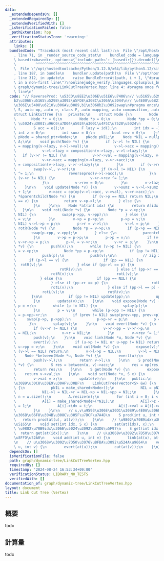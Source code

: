 ```yaml
---
data:
  _extendedDependsOn: []
  _extendedRequiredBy: []
  _extendedVerifiedWith: []
  _isVerificationFailed: false
  _pathExtension: hpp
  _verificationStatusIcon: ':warning:'
  attributes:
    links: []
  bundledCode: "Traceback (most recent call last):\n  File \"/opt/hostedtoolcache/Python/3.12.0/x64/lib/python3.12/site-packages/onlinejudge_verify/documentation/build.py\"\
    , line 71, in _render_source_code_stat\n    bundled_code = language.bundle(stat.path,\
    \ basedir=basedir, options={'include_paths': [basedir]}).decode()\n          \
    \         ^^^^^^^^^^^^^^^^^^^^^^^^^^^^^^^^^^^^^^^^^^^^^^^^^^^^^^^^^^^^^^^^^^^^^^^^^^^^^^^^^\n\
    \  File \"/opt/hostedtoolcache/Python/3.12.0/x64/lib/python3.12/site-packages/onlinejudge_verify/languages/cplusplus.py\"\
    , line 187, in bundle\n    bundler.update(path)\n  File \"/opt/hostedtoolcache/Python/3.12.0/x64/lib/python3.12/site-packages/onlinejudge_verify/languages/cplusplus_bundle.py\"\
    , line 312, in update\n    raise BundleErrorAt(path, i + 1, \"#pragma once found\
    \ in a non-first line\")\nonlinejudge_verify.languages.cplusplus_bundle.BundleErrorAt:\
    \ graph/dynamic-tree/LinkCutTreeVertex.hpp: line 4: #pragma once found in a non-first\
    \ line\n"
  code: "// ReverseProd: \u53CD\u8EE2\u306E\u51E6\u7406\n// \u5165\u529B\u6642\u306B\
    b2\u306E\u5165\u529B\u3092\u5FD8\u308C\u306A\u3044\n// \u4E00\u6B21\u95A2\u6570\
    \u306E\u5408\u6210\u306A\u3089,b1\u3068b2\u3092swap\n#pragma once\ntemplate <class\
    \ S, auto op, auto e, class F, auto mapping, auto composition, auto id, auto reverseprod>\n\
    struct LinkCutTree {\n   private:\n    struct Node {\n        Node *l = 0;\n \
    \       Node *r = 0;\n        Node *p = 0;\n        Node *pp = 0;\n        //\
    \ \u5024\u3001\u96C6\u7D04\u5024\u3001\u4F5C\u7528\u5024\n        S val = e();\n\
    \        S acc = e();\n        F lazy = id();\n        int idx = -1;\n       \
    \ int z = 0;\n        int sumz = 0;\n        bool rev = 0;\n    };\n\n    using\
    \ pNode = shared_ptr<Node>;\n    pNode pNIL;\n    Node *NIL = nullptr;\n    vector<pNode>\
    \ A;\n\n    void push(Node *v) {\n        if (v->l != NIL) {\n            v->l->val\
    \ = mapping(v->lazy, v->l->val);\n            v->l->acc = mapping(v->lazy, v->l->acc);\n\
    \            v->l->lazy = composition(v->lazy, v->l->lazy);\n        }\n     \
    \   if (v->r != NIL) {\n            v->r->val = mapping(v->lazy, v->r->val);\n\
    \            v->r->acc = mapping(v->lazy, v->r->acc);\n            v->r->lazy\
    \ = composition(v->lazy, v->r->lazy);\n        }\n        if (v->rev) {\n    \
    \        swap(v->l, v->r);\n            if (v->l != NIL) {\n                v->l->rev\
    \ ^= 1;\n                reverseprod(v->l->acc);\n            }\n            if\
    \ (v->r != NIL) {\n                v->r->rev ^= 1;\n                reverseprod(v->r->acc);\n\
    \            }\n            v->rev = 0;\n        }\n        v->lazy = id();\n\
    \    }\n\n    void update(Node *v) {\n        v->sumz = v->l->sumz + v->r->sumz\
    \ + 1;\n        v->acc = op(op(v->l->acc, v->val), v->r->acc);\n    }\n\n    Node\
    \ *&parentchild(Node *v) {\n        if (v->p == NIL) return NIL;\n        if (v->p->l\
    \ == v) {\n            return v->p->l;\n        } else {\n            return v->p->r;\n\
    \        }\n    }\n\n    Node *at(int idx) {\n        return A[idx].get();\n \
    \   }\n\n    void rotL(Node *v) {\n        Node *p = v->p;\n        if (p->p ==\
    \ NIL) {\n            swap(p->pp, v->pp);\n        } else {\n            parentchild(p)\
    \ = v;\n        }\n        v->p = p->p;\n        p->p = v;\n        if (v->l !=\
    \ NIL) v->l->p = p;\n        p->r = v->l;\n        v->l = p;\n    }\n\n    void\
    \ rotR(Node *v) {\n        Node *p = v->p;\n        if (p->p == NIL) {\n     \
    \       swap(p->pp, v->pp);\n        } else {\n            parentchild(p) = v;\n\
    \        }\n        v->p = p->p;\n        p->p = v;\n        if (v->r != NIL)\
    \ v->r->p = p;\n        p->l = v->r;\n        v->r = p;\n    }\n\n    void splay(Node\
    \ *v) {\n        push(v);\n        while (v->p != NIL) {\n            Node *p\
    \ = v->p;\n            Node *pp = p->p;\n            if (pp != NIL) push(pp);\n\
    \            push(p);\n            push(v);\n\n            // zig zag\n      \
    \      if (p->l == v) {\n                if (pp == NIL) {\n                  \
    \  rotR(v);\n                } else if (pp->l == p) {\n                    rotR(p);\n\
    \                    rotR(v);\n                } else if (pp->r == p) {\n    \
    \                rotR(v);\n                    rotL(v);\n                }\n \
    \           } else {\n                if (pp == NIL) {\n                    rotL(v);\n\
    \                } else if (pp->r == p) {\n                    rotL(p);\n    \
    \                rotL(v);\n                } else if (pp->l == p) {\n        \
    \            rotL(v);\n                    rotR(v);\n                }\n     \
    \       }\n\n            if (pp != NIL) update(pp);\n            update(p);\n\
    \        }\n        update(v);\n    }\n\n    void expose(Node *v) {\n        auto\
    \ p = v;\n        while (p != NIL) {\n            splay(p);\n            p = p->pp;\n\
    \        }\n        p = v;\n        while (p->pp != NIL) {\n            auto prev\
    \ = p->pp->r;\n            if (prev != NIL) swap(prev->pp, prev->p);\n       \
    \     swap(p->p, p->pp);\n            p->p->r = p;\n            p = p->p;\n  \
    \      }\n        splay(v);\n    }\n\n    void evert(Node *v) {\n        expose(v);\n\
    \        if (v->r != NIL) {\n            v->r->pp = v->r->p;\n            v->r->p\
    \ = NIL;\n            v->r = NIL;\n        }\n        v->rev ^= 1;\n        reverseprod(v->acc);\n\
    \        push(v);\n    }\n\n    void link(Node *u, Node *v) {\n        evert(u);\n\
    \        evert(v);\n        if (u->p != NIL or u->pp != NIL) return;\n       \
    \ u->pp = v;\n    }\n\n    void cut(Node *v) {\n        expose(v);\n        if\
    \ (v->l == NIL) return;\n        v->l->p = NIL;\n        v->l = NIL;\n    }\n\n\
    \    Node *between(Node *u, Node *v) {\n        evert(u);\n        expose(v);\n\
    \        push(v->l);\n        return v->l;\n    }\n\n    S prod(Node *u, Node\
    \ *v) {\n        S res = between(u, v)->acc;\n        res = op(res, v->val);\n\
    \        return res;\n    }\n\n    S get(Node *v) {\n        expose(v);\n    \
    \    return v->val;\n    }\n\n    void set(Node *v, S x) {\n        expose(v);\n\
    \        v->val = x;\n        update(v);\n    }\n\n   public:\n    // \u30B3\u30F3\
    \u30B9\u30C8\u30E9\u30AF\u30BF\n    LinkCutTree(vector<S> &w) {\n        if (!pNIL)\
    \ {\n            pNIL = make_shared<Node>();\n            NIL = pNIL.get();\n\
    \            NIL->l = NIL->r = NIL->p = NIL->pp = NIL;\n        }\n        int\
    \ n = w.size();\n        A.resize(n);\n        for (int i = 0; i < n; i++) {\n\
    \            A[i] = make_shared<Node>(*NIL);\n            A[i]->z = A[i]->sumz\
    \ = 1;\n            A[i]->idx = i;\n            A[i]->val = A[i]->acc = w[i];\n\
    \        }\n    }\n\n    // u,v\u9593\u306E\u30D1\u30B9\u4E0A\u306E\u9802\u70B9\
    \u306B\u66F8\u304B\u308C\u305F\u7DCF\u7A4D\n    S prod(int u, int v) {\n     \
    \   return prod(at(u), at(v));\n    }\n\n    // \u9802\u70B9idx\u306Bx\u3092\u4EE3\
    \u5165\n    void set(int idx, S x) {\n        set(at(idx), x);\n    }\n\n    //\
    \ \u9802\u70B9idx\u306E\u5024\u3092\u53D6\u5F97\n    S get(int idx) {\n      \
    \  return get(at(idx));\n    }\n\n    // u\u3068v\u3092\u7D50\u3076\u8FBA\u3092\
    \u8FFD\u52A0\n    void add(int u, int v) {\n        link(at(u), at(v));\n    }\n\
    \n    // u\u3068v\u3092\u7D50\u3076\u8FBA\u3092\u524A\u9664\n    void erase(int\
    \ u, int v) {\n        evert(at(u));\n        cut(at(v));\n    }\n};\n"
  dependsOn: []
  isVerificationFile: false
  path: graph/dynamic-tree/LinkCutTreeVertex.hpp
  requiredBy: []
  timestamp: '2024-08-24 16:53:34+09:00'
  verificationStatus: LIBRARY_NO_TESTS
  verifiedWith: []
documentation_of: graph/dynamic-tree/LinkCutTreeVertex.hpp
layout: document
title: Link Cut Tree (Vertex)
---
```


## 概要

todo

## 計算量
todo
